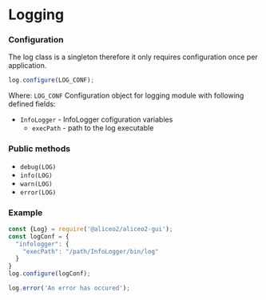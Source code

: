 # Logging

### Configuration
The log class is a singleton therefore it only requires configuration once per application.
```js
log.configure(LOG_CONF);
```
Where:
`LOG_CONF` Configuration object for logging module with following defined fields:
   * `InfoLogger` - InfoLogger cofiguration variables
     * `execPath` - path to the log executable

### Public methods
* `debug(LOG)`
* `info(LOG)`
* `warn(LOG)`
* `error(LOG)`

### Example
```js
const {Log} = require('@aliceo2/aliceo2-gui');
const logConf = {
  "infologger": {
    "execPath": "/path/InfoLogger/bin/log"
  }
}
log.configure(logConf);

log.error('An error has occured');
```
